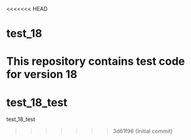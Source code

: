 <<<<<<< HEAD
# test_18
This repository contains test code for version 18
=======
# test_18_test
test_18_test
>>>>>>> 3d61f96 (Initial commit)
